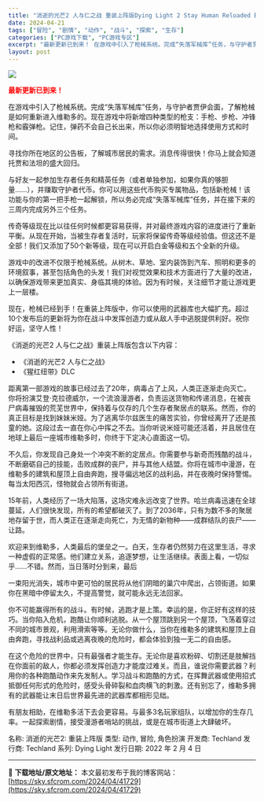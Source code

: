 ```yaml
---
title: "消逝的光芒2 人与仁之战 重装上阵版Dying Light 2 Stay Human Reloaded Edition+更新v1.16.0 PC中文 46.27G"
date: 2024-04-21
tags: ["冒险", "剧情", "动作", "战斗", "探索", "生存"]
categories: ["PC游戏下载", "PC游戏专区"]
excerpt: "最新更新已到来！ 在游戏中引入了枪械系统。完成“失落军械库”任务，与守护者贾伊会面，了解枪械是如何重新进入维勒多的。现在游戏中将新增四种类型的枪支：手枪、步枪、冲锋枪和霰弹枪。记住，弹药不会自己长出来，所以你必须明智地选择使用方式和时间。 寻找你所在地区的公告板，了解城市居民的需求。消息传得很快！你&hellip;"
layout: post
---
```


<img class="game_header_image_full aligncenter" src="https://sky.sfcrom.com/wp-content/uploads/2024/04/20240421093458-d7db4.jpeg" />

<span style="color: #ff0000;"><strong>最新更新已到来！</strong></span>

在游戏中引入了枪械系统。完成“失落军械库”任务，与守护者贾伊会面，了解枪械是如何重新进入维勒多的。现在游戏中将新增四种类型的枪支：手枪、步枪、冲锋枪和霰弹枪。记住，弹药不会自己长出来，所以你必须明智地选择使用方式和时间。

寻找你所在地区的公告板，了解城市居民的需求。消息传得很快！你马上就会知道托贾和法坦的盛大回归。

与好友一起参加生存者任务和精英任务（或者单独参加，如果你真的够胆量……），并赚取守护者代币。你可以用这些代币购买专属物品，包括新枪械！该功能与你的第一把手枪一起解锁，所以务必完成“失落军械库”任务，并在接下来的三周内完成另外三个任务。

传奇等级现在比以往任何时候都更容易获得，并对最终游戏内容的进度进行了重新平衡。从现在开始，当被生存者复活时，玩家将保留传奇等级经验值。但这还不是全部！我们又添加了50个新等级，现在可以开启白金等级和五个全新的升级。

游戏中的改进不仅限于枪械系统。从树木、草地、室内装饰到汽车、照明和更多的环境叙事，甚至包括角色的头发！我们对视觉效果和技术方面进行了大量的改进，以确保游戏带来更加真实、身临其境的体验。因为有时候，关注细节才能让游戏更上一层楼。

现在，枪械已经到手！在重装上阵版中，你可以使用的武器库也大幅扩充。超过10个发布后的更新将为你在战斗中发挥创造力或从敌人手中逃脱提供利好。祝你好运，坚守人性！

《消逝的光芒2 人与仁之战》重装上阵版包含以下内容：

- 《消逝的光芒2 人与仁之战》
- 《猩红纽带》DLC

距离第一部游戏的故事已经过去了20年，病毒占了上风，人类正逐渐走向灭亡。你将扮演艾登·克拉德威尔，一个流浪漫游者，负责运送货物和传递消息，在被丧尸病毒摧毁的荒芜世界中，保持着与仅存的几个生存者聚居点的联系。然而，你的真正目标是找到妹妹米娅。为了逃离华尔兹医生的痛苦实验，你曾经离开了还是孩童的她。这段过去一直在你心中挥之不去。当你听说米娅可能还活着，并且居住在地球上最后一座城市维勒多时，你终于下定决心直面这一切。

不久后，你发现自己身处一个冲突不断的定居点。你需要参与新奇而残酷的战斗，不断磨砺自己的技能，击败成群的丧尸，并与其他人结盟。你将在城市中漫游，在维勒多的建筑和屋顶上自由奔跑，搜寻偏远地区的战利品，并在夜晚时保持警惕。每当太阳西沉，怪物就会占领所有街道。

15年前，人类经历了一场大陷落，这场灾难永远改变了世界。哈兰病毒迅速在全球蔓延，人们很快发现，所有的希望都破灭了。到了2036年，只有为数不多的聚居地存留于世，而人类正在逐渐走向死亡，为无情的新物种——成群结队的丧尸——让路。

欢迎来到维勒多，人类最后的堡垒之一。白天，生存者仍然努力在这里生活，寻求一种虚假的正常感。他们建立关系，追逐梦想，让生活继续。表面上看，一切似乎……不错。然而，当日落时分到来，最后

一束阳光消失，城市中更可怕的居民将从他们阴暗的巢穴中爬出，占领街道。如果你在黑暗中停留太久，不提高警觉，就可能永远无法回家。

你不可能赢得所有的战斗。有时候，逃跑才是上策。幸运的是，你正好有这样的技巧。当你陷入危机，跑酷让你顺利逃脱。从一个屋顶跳到另一个屋顶，飞荡着穿过不同的城市景观，利用滑索等等。无论你做什么，当你在维勒多的建筑和屋顶上自由奔跑，寻找战利品或逃离夜晚的危险时，都会体验到独一无二的自由感。

在这个危险的世界中，只有最强者才能生存。无论你是喜欢粉碎、切割还是肢解挡在你面前的敌人，你都必须发挥创造力才能度过难关。而且，谁说你需要武器？利用你的各种跑酷动作来先发制人。学习战斗和跑酷的方式，在挥舞武器或使用招式抵御任何形式的危险时，感受头骨碎裂和血肉横飞的刺激。还有别忘了，维勒多拥有的武器能让末日后世界最先进的武器库都相形见绌。

有朋友相助，在维勒多活下去会更容易。与最多3名玩家组队，以增加你的生存几率。一起探索剧情，接受漫游者哨站的挑战，或是在城市街道上大肆破坏。

名称: 消逝的光芒2: 重装上阵版
类型: 动作, 冒险, 角色扮演
开发商: Techland
发行商: Techland
系列: Dying Light
发行日期: 2022 年 2 月 4 日

---
📖 **下载地址/原文地址：** 本文最初发布于我的博客网站：[https://sky.sfcrom.com/2024/04/41729](https://sky.sfcrom.com/2024/04/41729)

